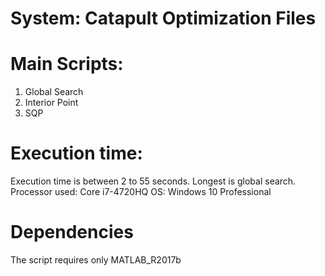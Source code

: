 System: Catapult Optimization Files
=====
Main Scripts:
=====
1. Global Search
2. Interior Point
3. SQP


Execution time:
=====
Execution time is between 2 to 55 seconds. Longest is global search.
Processor used: Core i7-4720HQ
OS: Windows 10 Professional

Dependencies
=====
The script requires only MATLAB_R2017b
